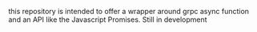 this repository is intended to offer a wrapper around grpc async function and an API like the Javascript Promises.
Still in development
